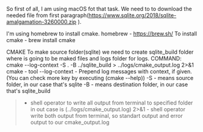 So first of all, I am using macOS fot that task.
We need to to download the needed file from first paragraph(https://www.sqlite.org/2018/sqlite-amalgamation-3260000.zip ).

I'm using homebrew to install cmake.
homebrew - https://brew.sh/
To install cmake - brew install cmake


CMAKE
To make source folder(sqlite) we need to create sqlite_build folder where is going to be maked files 
and logs folder for logs.
COMMAND: cmake --log-context -S . -B ../sqlite_build > ../logs/cmake_output.log 2>&1
cmake - tool
--log-context - Prepend log messages with context, if given.(You can check more key by executing (cmake --help))
-S - means source folder, in our case that's sqlite
-B - means destination folder, in our case that's sqlite_build
> - shell operator to write all output from terminal to specified folder in out case is (../logs/cmake_output.log)
2>&1 - shell operator write both output from terminal, so standart output and error output to our cmake_output.log
